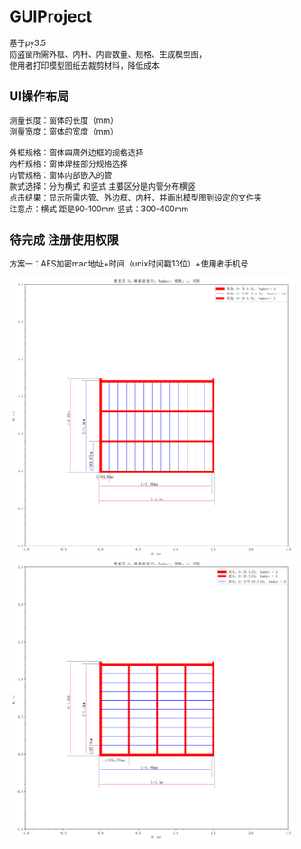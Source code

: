 # GUIProject
基于py3.5</br>
防盗窗所需外框、内杆、内管数量、规格、生成模型图，</br>
使用者打印模型图纸去裁剪材料，降低成本
## UI操作布局
测量长度：窗体的长度（mm）</br>
测量宽度：窗体的宽度（mm）</br></br>
外框规格：窗体四周外边框的规格选择</br>
内杆规格：窗体焊接部分规格选择</br>
内管规格：窗体内部嵌入的管</br>
款式选择：分为横式 和竖式 主要区分是内管分布横竖</br>
点击结果：显示所需内管、外边框、内杆，并画出模型图到设定的文件夹</br>
注意点：横式 距是90-100mm  竖式：300-400mm</br>
## 待完成 注册使用权限
方案一：AES加密mac地址+时间（unix时间戳13位）+使用者手机号





![竖式](https://github.com/tcm209/GUIProject/blob/master/images/2019-01-25_1.5x1.2_1548399203686.png)
![横式](https://github.com/tcm209/GUIProject/blob/master/images/2019-01-25_1.5x1.2_1548399185673.png)
